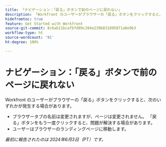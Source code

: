 ```yaml
---
title: 「ナビゲーション：「戻る」ボタンで前のページに戻れない」
description: 「Workfront のユーザーがブラウザーの「戻る」ボタンをクリックすると、期待どおりに機能しません。」
hidefromtoc: true
feature: Get Started with Workfront
source-git-commit: 8c6ab11bcafbfd09c204e239b831095871a0e9b3
workflow-type: ht
source-wordcount: '91'
ht-degree: 100%

---
```



# ナビゲーション：「戻る」ボタンで前のページに戻れない

Workfront のユーザーがブラウザーの「戻る」ボタンをクリックすると、次のいずれかが発生する場合があります。

* ブラウザータブの名前は変更されますが、ページは変更されません。 「戻る」ボタンをもう一度クリックすると、問題が解決する場合があります。
* ユーザーはブラウザーのランディングページに移動します。

_最初に報告されたのは 2024年6月3日（PT）です。_
